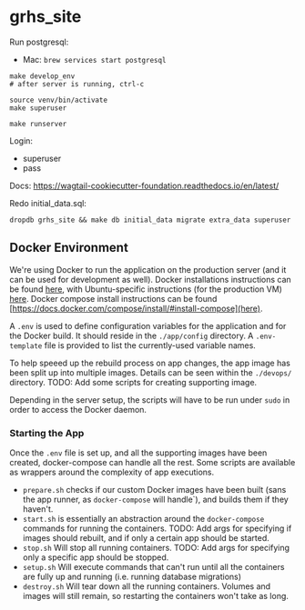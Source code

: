 # grhs_site

Run postgresql:

- Mac: `brew services start postgresql`

```
make develop_env
# after server is running, ctrl-c

source venv/bin/activate
make superuser

make runserver
```

Login:

- superuser
- pass

Docs: https://wagtail-cookiecutter-foundation.readthedocs.io/en/latest/

Redo initial_data.sql:

```
dropdb grhs_site && make db initial_data migrate extra_data superuser
```

## Docker Environment

We're using Docker to run the application on the production server (and it can be used for development as well). Docker installations instructions can be found [here](https://docs.docker.com/install/), with Ubuntu-specific instructions (for the production VM) [here](https://docs.docker.com/install/linux/docker-ce/ubuntu/). Docker compose install instructions can be found [https://docs.docker.com/compose/install/#install-compose](here).

A `.env` is used to define configuration variables for the application and for the Docker build. It should reside in the `./app/config` directory. A `.env-template` file is provided to list the currently-used variable names.

To help speeed up the rebuild process on app changes, the app image has been split up into multiple images. Details can be seen within the `./devops/` directory. TODO: Add some scripts for creating supporting image.

Depending in the server setup, the scripts will have to be run under `sudo` in order to access the Docker daemon.

### Starting the App

Once the `.env` file is set up, and all the supporting images have been created, docker-compose can handle all the rest. Some scripts are available as wrappers around the complexity of app executions.

- `prepare.sh` checks if our custom Docker images have been built (sans the app runner, as `docker-compose` will handle`), and builds them if they haven't.
- `start.sh` is essentially an abstraction around the `docker-compose` commands for running the containers. TODO: Add args for specifying if images should rebuilt, and if only a certain app should be started.
- `stop.sh` Will stop all running containers. TODO: Add args for specifying only a specific app should be stopped.
- `setup.sh` Will execute commands that can't run until all the containers are fully up and running (i.e. running database migrations)
- `destroy.sh` Will tear down all the running containers. Volumes and images will still remain, so restarting the containers won't take as long.
